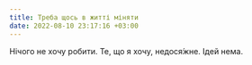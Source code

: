 ```yaml
---
title: Треба щось в житті міняти
date: 2022-08-10 23:17:16 +03:00
---
```


Нічого не хочу робити. Те, що я хочу, недося́жне. Ідей нема.
